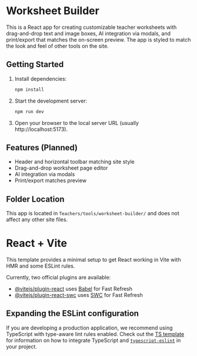 # Worksheet Builder

This is a React app for creating customizable teacher worksheets with drag-and-drop text and image boxes, AI integration via modals, and print/export that matches the on-screen preview. The app is styled to match the look and feel of other tools on the site.

## Getting Started

1. Install dependencies:
   ```sh
   npm install
   ```
2. Start the development server:
   ```sh
   npm run dev
   ```
3. Open your browser to the local server URL (usually http://localhost:5173).

## Features (Planned)
- Header and horizontal toolbar matching site style
- Drag-and-drop worksheet page editor
- AI integration via modals
- Print/export matches preview

## Folder Location
This app is located in `Teachers/tools/worksheet-builder/` and does not affect any other site files.
# React + Vite

This template provides a minimal setup to get React working in Vite with HMR and some ESLint rules.

Currently, two official plugins are available:

- [@vitejs/plugin-react](https://github.com/vitejs/vite-plugin-react/blob/main/packages/plugin-react) uses [Babel](https://babeljs.io/) for Fast Refresh
- [@vitejs/plugin-react-swc](https://github.com/vitejs/vite-plugin-react/blob/main/packages/plugin-react-swc) uses [SWC](https://swc.rs/) for Fast Refresh

## Expanding the ESLint configuration

If you are developing a production application, we recommend using TypeScript with type-aware lint rules enabled. Check out the [TS template](https://github.com/vitejs/vite/tree/main/packages/create-vite/template-react-ts) for information on how to integrate TypeScript and [`typescript-eslint`](https://typescript-eslint.io) in your project.
